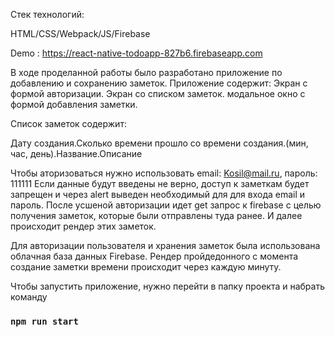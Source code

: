 Стек технологий:

HTML/CSS/Webpack/JS/Firebase

Demo : https://react-native-todoapp-827b6.firebaseapp.com

В ходе проделанной работы было разработано приложение по добавлению и сохранению заметок. 
Приложение содержит:
Экран с формой авторизации.
Экран со списком заметок.
модальное окно с формой добавления заметки.

Список заметок содержит:

Дату создания.Сколько времени прошло со времени создания.(мин, час, день).Название.Описание

Чтобы аторизоваться нужно использовать email: Kosil@mail.ru, пароль: 111111
Если данные будут введены не верно, доступ к заметкам будет запрещен и через alert выведен необходимый для
для входа email и пароль.
После усшеной авторизации идет get запрос к firebase с целью получения заметок, которые были отправлены туда ранее.
И далее происходит рендер этих заметок.
 

Для авторизации пользователя и хранения заметок была использована облачная база данных Firebase.
Рендер пройдедонного с момента создание заметки времени происходит через каждую минуту.

Чтобы запустить приложение, нужно перейти в папку проекта и набрать команду
### `npm run start`

